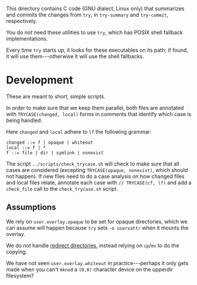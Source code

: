 This directory contains C code (GNU dialect, Linux only) that summarizes and commits the changes from `try`, in `try-summary` and `try-commit`, respectively.

You do _not_ need these utilities to use `try`, which has POSIX shell fallback implementations.

Every time `try` starts up, it looks for these executables on its path; if found, it will use them---otherwise it will use the shell fallbacks.

# Development

These are meant to short, simple scripts.

In order to make sure that we keep them parallel, both files are annotated with `TRYCASE(changed, local)` forms in comments that identify which case is being handled.

Here `changed` and `local` adhere to `lf` the following grammar:

```
changed ::= f | opaque | whiteout
local ::= f | *
f ::= file | dir | symlink | nonexist
```

The script `../scripts/check_trycase.sh` will check to make sure that all cases are considered (excepting `TRYCASE(opaque, nonexist)`, which should not happen). If new files need to do a case analysis on how changed files and local files relate, annotate each case with `// TRYCASE(cf, lf)` and add a `check_file` call to the `check_trycase.sh` script.

## Assumptions

We rely on `user.overlay.opaque` to be set for opaque directories, which we can assume will happen because `try` sets `-o userxattr` when it mounts the overlay.

We do not handle [redirect directories](https://docs.kernel.org/filesystems/overlayfs.html#redirect-dir), instead relying on `cp`/`mv` to do the copying.

We have not seen `user.overlay.whiteout` in practice---perhaps it only gets made when you can't `mknod` a `(0,0)` character device on the upperdir filesystem?
